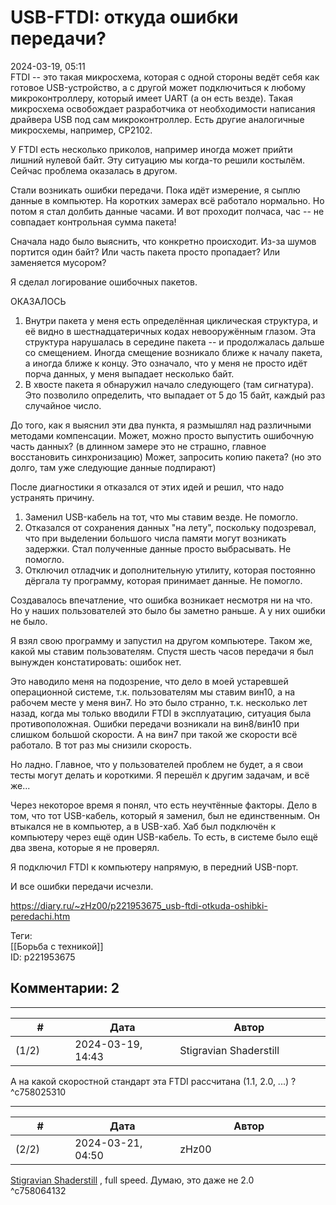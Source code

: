 USB-FTDI: откуда ошибки передачи?
=================================

  
2024-03-19, 05:11  
 FTDI -- это такая микросхема, которая с одной стороны ведёт себя как готовое USB-устройство, а с другой может подключиться к любому микроконтроллеру, который имеет UART (а он есть везде). Такая микросхема освобождает разработчика от необходимости написания драйвера USB под сам микроконтроллер. Есть другие аналогичные микросхемы, например, CP2102.   
   
 У FTDI есть несколько приколов, например иногда может прийти лишний нулевой байт. Эту ситуацию мы когда-то решили костылём. Сейчас проблема оказалась в другом.   
   
 Стали возникать ошибки передачи. Пока идёт измерение, я сыплю данные в компьютер. На коротких замерах всё работало нормально. Но потом я стал долбить данные часами. И вот проходит полчаса, час -- не совпадает контрольная сумма пакета!   
   
 Сначала надо было выяснить, что конкретно происходит. Из-за шумов портится один байт? Или часть пакета просто пропадает? Или заменяется мусором?   
   
 Я сделал логирование ошибочных пакетов.   
   
 ОКАЗАЛОСЬ   
   
 1. Внутри пакета у меня есть определённая циклическая структура, и её видно в шестнадцатеричных кодах невооружённым глазом. Эта структура нарушалась в середине пакета -- и продолжалась дальше со смещением. Иногда смещение возникало ближе к началу пакета, а иногда ближе к концу. Это означало, что у меня не просто идёт порча данных, у меня выпадает несколько байт.   
 2. В хвосте пакета я обнаружил начало следующего (там сигнатура). Это позволило определить, что выпадает от 5 до 15 байт, каждый раз случайное число.   
   
 До того, как я выяснил эти два пункта, я размышлял над различными методами компенсации. Может, можно просто выпустить ошибочную часть данных? (в длинном замере это не страшно, главное восстановить синхронизацию) Может, запросить копию пакета? (но это долго, там уже следующие данные подпирают)   
   
 После диагностики я отказался от этих идей и решил, что надо устранять причину.   
 1. Заменил USB-кабель на тот, что мы ставим везде. Не помогло.   
 2. Отказался от сохранения данных "на лету", поскольку подозревал, что при выделении большого числа памяти могут возникать задержки. Стал полученные данные просто выбрасывать. Не помогло.   
 3. Отключил отладчик и дополнительную утилиту, которая постоянно дёргала ту программу, которая принимает данные. Не помогло.   
   
 Создавалось впечатление, что ошибка возникает несмотря ни на что. Но у наших пользователей это было бы заметно раньше. А у них ошибки не было.   
   
 Я взял свою программу и запустил на другом компьютере. Таком же, какой мы ставим пользователям. Спустя шесть часов передачи я был вынужден констатировать: ошибок нет.   
   
 Это наводило меня на подозрение, что дело в моей устаревшей операционной системе, т.к. пользователям мы ставим вин10, а на рабочем месте у меня вин7. Но это было странно, т.к. несколько лет назад, когда мы только вводили FTDI в эксплуатацию, ситуация была противоположная. Ошибки передачи возникали на вин8/вин10 при слишком большой скорости. А на вин7 при такой же скорости всё работало. В тот раз мы снизили скорость.   
   
 Но ладно. Главное, что у пользователей проблем не будет, а я свои тесты могут делать и короткими. Я перешёл к другим задачам, и всё же...   
   
 Через некоторое время я понял, что есть неучтённые факторы. Дело в том, что тот USB-кабель, который я заменил, был не единственным. Он втыкался не в компьютер, а в USB-хаб. Хаб был подключён к компьютеру через ещё один USB-кабель. То есть, в системе было ещё два звена, которые я не проверял.   
   
 Я подключил FTDI к компьютеру напрямую, в передний USB-порт.   
   
 И все ошибки передачи исчезли.   
  
<https://diary.ru/~zHz00/p221953675_usb-ftdi-otkuda-oshibki-peredachi.htm>  
  
Теги:  
[[Борьба с техникой]]  
ID: p221953675  


Комментарии: 2
--------------

  


---



|         #         |              Дата              |                     Автор                     |           ID           |
| --- | --- | --- | --- |
| (1/2) | 2024-03-19, 14:43 | Stigravian Shaderstill | c758025310 |

  
 А на какой скоростной стандарт эта FTDI рассчитана (1.1, 2.0, ...) ?   
 ^c758025310

---



|         #         |              Дата              |                     Автор                     |           ID           |
| --- | --- | --- | --- |
| (2/2) | 2024-03-21, 04:50 | zHz00 | c758064132 |

  
  [Stigravian Shaderstill](https://stigravian.diary.ru "Science, Death, Rock-n-Roll")  , full speed. Думаю, это даже не 2.0   
 ^c758064132